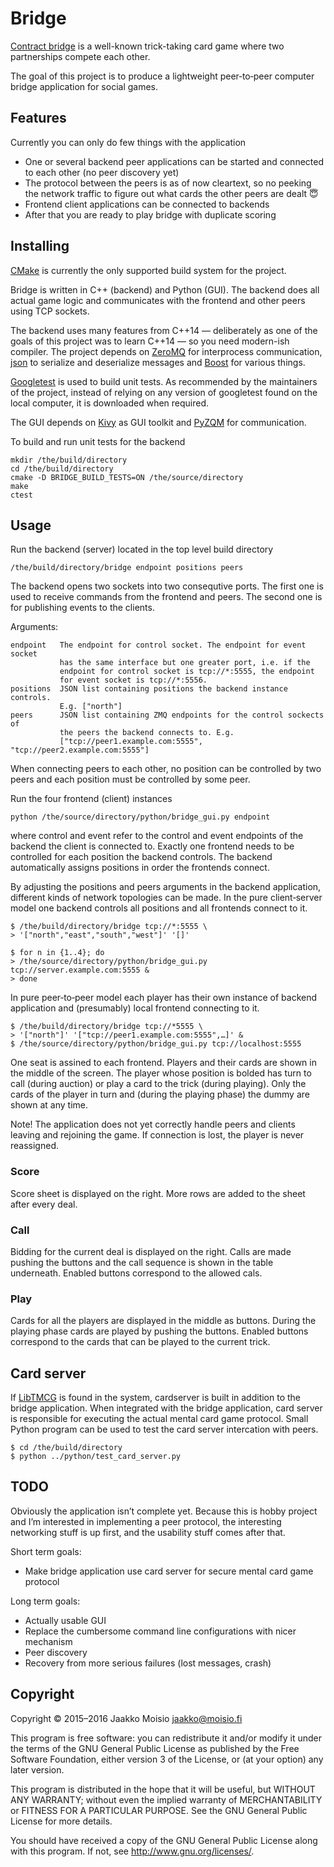 # Bridge

[Contract bridge](https://en.wikipedia.org/wiki/Contract_bridge) is a
well-known trick-taking card game where two partnerships compete each other.

The goal of this project is to produce a lightweight peer‐to‐peer computer
bridge application for social games.

## Features

Currently you can only do few things with the application

- One or several backend peer applications can be started and connected to
  each other (no peer discovery yet)
- The protocol between the peers is as of now cleartext, so no peeking the
  network traffic to figure out what cards the other peers are dealt :innocent:
- Frontend client applications can be connected to backends
- After that you are ready to play bridge with duplicate scoring

## Installing

[CMake](https://cmake.org/) is currently the only supported build system for
the project.

Bridge is written in C++ (backend) and Python (GUI). The backend does all
actual game logic and communicates with the frontend and other peers using TCP
sockets.

The backend uses many features from C++14 — deliberately as one of the goals
of this project was to learn C++14 — so you need modern-ish compiler. The
project depends on [ZeroMQ](http://zeromq.org/) for interprocess
communication, [json](https://github.com/nlohmann/json) to serialize and
deserialize messages and [Boost](http://www.boost.org/) for various things.

[Googletest](https://github.com/google/googletest) is used to build unit
tests. As recommended by the maintainers of the project, instead of relying on
any version of googletest found on the local computer, it is downloaded when
required.

The GUI depends on [Kivy](https://kivy.org/) as GUI toolkit and
[PyZQM](https://github.com/zeromq/pyzmq) for communication.

To build and run unit tests for the backend

    mkdir /the/build/directory
    cd /the/build/directory
    cmake -D BRIDGE_BUILD_TESTS=ON /the/source/directory
    make
    ctest

## Usage

Run the backend (server) located in the top level build directory

    /the/build/directory/bridge endpoint positions peers

The backend opens two sockets into two consequtive ports. The first one is
used to receive commands from the frontend and peers. The second one is for
publishing events to the clients.

Arguments:

    endpoint   The endpoint for control socket. The endpoint for event socket
               has the same interface but one greater port, i.e. if the
               endpoint for control socket is tcp://*:5555, the endpoint
               for event socket is tcp://*:5556.
    positions  JSON list containing positions the backend instance controls.
               E.g. ["north"]
    peers      JSON list containing ZMQ endpoints for the control sockects of
               the peers the backend connects to. E.g.
               ["tcp://peer1.example.com:5555", "tcp://peer2.example.com:5555"]

When connecting peers to each other, no position can be controlled by two
peers and each position must be controlled by some peer.

Run the four frontend (client) instances

    python /the/source/directory/python/bridge_gui.py endpoint

where control and event refer to the control and event endpoints of the
backend the client is connected to. Exactly one frontend needs to be
controlled for each position the backend controls. The backend automatically
assigns positions in order the frontends connect.

By adjusting the positions and peers arguments in the backend application,
different kinds of network topologies can be made. In the pure client‐server
model one backend controls all positions and all frontends connect to it.

    $ /the/build/directory/bridge tcp://*:5555 \
    > '["north","east","south","west"]' '[]'
    
    $ for n in {1..4}; do
    > /the/source/directory/python/bridge_gui.py tcp://server.example.com:5555 &
    > done

In pure peer‐to‐peer model each player has their own instance of backend
application and (presumably) local frontend connecting to it.

    $ /the/build/directory/bridge tcp://*5555 \
    > '["north"]' '["tcp://peer1.example.com:5555",…]' &
    $ /the/source/directory/python/bridge_gui.py tcp://localhost:5555

One seat is assined to each frontend. Players and their cards are shown in the
middle of the screen. The player whose position is bolded has turn to call
(during auction) or play a card to the trick (during playing). Only the cards
of the player in turn and (during the playing phase) the dummy are shown at
any time.

Note! The application does not yet correctly handle peers and clients leaving
and rejoining the game. If connection is lost, the player is never reassigned.

### Score

Score sheet is displayed on the right. More rows are added to the sheet after
every deal.

### Call

Bidding for the current deal is displayed on the right. Calls are made pushing
the buttons and the call sequence is shown in the table underneath. Enabled
buttons correspond to the allowed cals.

### Play

Cards for all the players are displayed in the middle as buttons. During the
playing phase cards are played by pushing the buttons. Enabled buttons
correspond to the cards that can be played to the current trick.

## Card server

If [LibTMCG](http://www.nongnu.org/libtmcg/) is found in the system,
cardserver is built in addition to the bridge application. When integrated
with the bridge application, card server is responsible for executing the
actual mental card game protocol. Small Python program can be used to test the
card server intercation with peers.

    $ cd /the/build/directory
    $ python ../python/test_card_server.py

## TODO

Obviously the application isn’t complete yet. Because this is hobby project
and I’m interested in implementing a peer protocol, the interesting networking
stuff is up first, and the usability stuff comes after that.

Short term goals:

- Make bridge application use card server for secure mental card game protocol

Long term goals:

- Actually usable GUI
- Replace the cumbersome command line configurations with nicer mechanism
- Peer discovery
- Recovery from more serious failures (lost messages, crash)

## Copyright

Copyright © 2015–2016 Jaakko Moisio <jaakko@moisio.fi>

This program is free software: you can redistribute it and/or modify it under
the terms of the GNU General Public License as published by the Free Software
Foundation, either version 3 of the License, or (at your option) any later
version.

This program is distributed in the hope that it will be useful, but WITHOUT
ANY WARRANTY; without even the implied warranty of MERCHANTABILITY or FITNESS
FOR A PARTICULAR PURPOSE.  See the GNU General Public License for more
details.

You should have received a copy of the GNU General Public License along with
this program.  If not, see <http://www.gnu.org/licenses/>.
